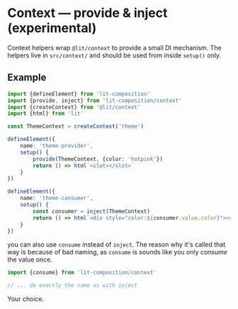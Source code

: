 # Context — provide & inject (experimental)

Context helpers wrap `@lit/context` to provide a small DI mechanism. The helpers live in `src/context/` and should be
used from inside `setup()` only.

## Example

```ts
import {defineElement} from 'lit-composition'
import {provide, inject} from 'lit-composition/context'
import {createContext} from '@lit/context'
import {html} from 'lit'

const ThemeContext = createContext('theme')

defineElement({
    name: 'theme-provider',
    setup() {
        provide(ThemeContext, {color: 'hotpink'})
        return () => html`<slot></slot>`
    }
})

defineElement({
    name: 'theme-consumer',
    setup() {
        const consumer = inject(ThemeContext)
        return () => html`<div style="color:${consumer.value.color}"><slot></slot></div>`
    }
})
```

you can also use `consume` instead of `inject`.
The reason why it's called that way is because of bad naming,
as `consume` is sounds like you only _consume_ the value once.

```ts
import {consume} from 'lit-composition/context'

// ... do exactly the same as with inject
```

Your choice.
